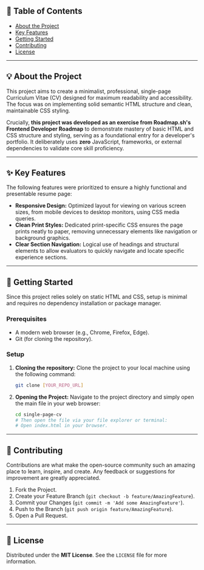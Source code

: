 ## 🧭 Table of Contents

  * [About the Project](#about-the-project)
  * [Key Features](#key-features)
  * [Getting Started](#getting-started)
  * [Contributing](#contributing)
  * [License](#license)

-----

## 💡 About the Project

This project aims to create a minimalist, professional, single-page Curriculum Vitae (CV) designed for maximum readability and accessibility. The focus was on implementing solid semantic HTML structure and clean, maintainable CSS styling.

Crucially, **this project was developed as an exercise from Roadmap.sh's Frontend Developer Roadmap** to demonstrate mastery of basic HTML and CSS structure and styling, serving as a foundational entry for a developer's portfolio. It deliberately uses **zero** JavaScript, frameworks, or external dependencies to validate core skill proficiency.

-----

## ✨ Key Features

The following features were prioritized to ensure a highly functional and presentable resume page:

  * **Responsive Design:** Optimized layout for viewing on various screen sizes, from mobile devices to desktop monitors, using CSS media queries.
  * **Clean Print Styles:** Dedicated print-specific CSS ensures the page prints neatly to paper, removing unnecessary elements like navigation or background graphics.
  * **Clear Section Navigation:** Logical use of headings and structural elements to allow evaluators to quickly navigate and locate specific experience sections.

-----

## 🚀 Getting Started

Since this project relies solely on static HTML and CSS, setup is minimal and requires no dependency installation or package manager.

### Prerequisites

  * A modern web browser (e.g., Chrome, Firefox, Edge).
  * Git (for cloning the repository).

### Setup

1.  **Cloning the repository:**
    Clone the project to your local machine using the following command:

    ```bash
    git clone [YOUR_REPO_URL]
    ```

2.  **Opening the Project:**
    Navigate to the project directory and simply open the main file in your web browser:

    ```bash
    cd single-page-cv
    # Then open the file via your file explorer or terminal:
    # Open index.html in your browser.
    ```

-----

## 🤝 Contributing

Contributions are what make the open-source community such an amazing place to learn, inspire, and create. Any feedback or suggestions for improvement are greatly appreciated.

1.  Fork the Project.
2.  Create your Feature Branch (`git checkout -b feature/AmazingFeature`).
3.  Commit your Changes (`git commit -m 'Add some AmazingFeature'`).
4.  Push to the Branch (`git push origin feature/AmazingFeature`).
5.  Open a Pull Request.

-----

## 📄 License

Distributed under the **MIT License**. See the `LICENSE` file for more information.
